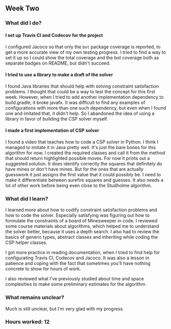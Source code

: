## Week Two

### What did I do?

#### I set up Travis CI and Codecov for the project

I configured Jacoco so that only the `bot` package coverage is reported, to get a more accurate view of my own testing progress. I tried to find a way to set it up so I could show the total coverage and the bot coverage both as separate badges on README, but didn't succeed.

#### I tried to use a library to make a draft of the solver

I found Java libraries that should help with solving constraint satisfaction problems. I thought that could be a way to test the concept for this first week. However, when I tried to add another implementation dependency to build.gradle, it broke javafx. It was difficult to find any examples of configurations with more than one such dependency, but even when I found one and imitated that, it didn't help. So I abandoned the idea of using a library in favor of building the CSP solver myself.

#### I made a first implementation of CSP solver

I found a video that teaches how to code a CSP solver in Python. I think I managed to imitate it in Java pretty well. It's just the bare bones for this algorithm for now. I created the required classes and call it from the method that should return highlighted possible moves. For now it prints out a suggested solution. It does identify correctly the squares that definitely do have mines or don't have mines. But for the ones that are actually guesswork it just assigns the first value that it could possibly be. I need to make it differentiate between surefire squares and guesses. It also needs a lot of other work before being even close to the Studholme algorithm.

### What did I learn?

I learned more about how to codify constraint satisfaction problems and how to code the solver. Especially satisfying was figuring out how to formulate the constraints of a board of Minesweeper in code. I reviewed some course materials about algorithms, which helped me to understand the solver better, because it uses a depth search. I also had to review the basics of generic types, abstract classes and inheriting while coding the CSP helper classes.

I got more practice in reading documentation, when I tried to find help for configurating Travis CI, Codecov and Jacoco. It was also a lesson in patience and coping with the fact that sometimes you'll have nothing concrete to show for hours of work.

I also reviewed what I've previously studied about time and space complexities to make some preliminary estimates for the algorithm.

### What remains unclear?

Much is still unclear, but I'm very glad with my progress.

### Hours worked: 12